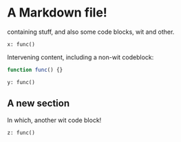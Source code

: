 # A Markdown file!

containing stuff, and also some code blocks, wit and other.

```wit
x: func()
```

Intervening content, including a non-wit codeblock:
```js
function func() {}
```

```wit
y: func()
```

## A new section

In which, another wit code block!

```wit
z: func()
```
